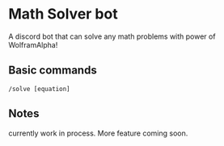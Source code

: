 # Math Solver bot
A discord bot that can solve any math problems with power of WolframAlpha!

## Basic commands
`/solve [equation]` 

## Notes
currently work in process. More feature coming soon.
